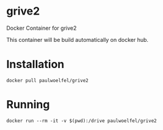 # grive2
Docker Container for grive2

This container will be build automatically on docker hub. 

# Installation

```
docker pull paulwoelfel/grive2
```

# Running

```
docker run --rm -it -v $(pwd):/drive paulwoelfel/grive2
```
